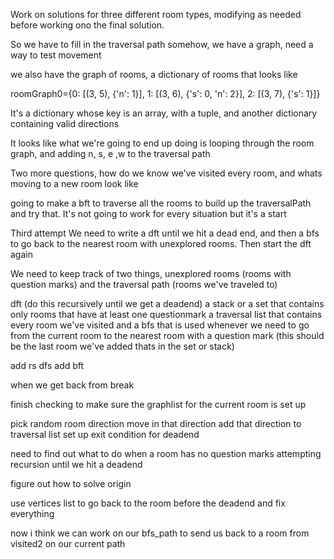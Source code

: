 Work on solutions for three different room types, modifying as needed before
working ono the final solution.

So we have to fill in the traversal path somehow, we have a graph, need a way to
test movement

we also have the graph of rooms, a dictionary of rooms
that looks like

roomGraph0={0: [(3, 5), {'n': 1}], 1: [(3, 6), {'s': 0, 'n': 2}], 2: [(3, 7),
{'s': 1}]}

It's a dictionary whose key is an array, with a tuple, and another dictionary
containing valid directions

It looks like what we're going to end up doing is looping through the room
graph, and adding n, s, e ,w to the traversal path

Two more questions, how do we know we've visited every room, and whats moving to
a new room look like

going to make a bft to traverse all the rooms to build up the traversalPath and
try that. It's not going to work for every situation but it's a start


Third attempt
We need to write a dft until we hit a dead end, and then a bfs to go back to the
nearest room with unexplored rooms. Then start the dft again

We need to keep track of two things, unexplored rooms (rooms with question
marks) and the traversal path (rooms we've traveled to)

dft (do this recursively until we get a deadend)
a stack or a set that contains only rooms that have at least one questionmark
a traversal list that contains every room we've visited
and a bfs that is used whenever we need to go from the current room to the
nearest room with a question mark (this should be the last room we've added
thats in the set or stack)

add rs dfs
add bft

when we get back from break

finish checking to make sure the graphlist for the current room is set up

pick random room direction
move in that direction
add that direction to traversal list
set up exit condition for deadend

need to find out what to do when a room has no question marks
attempting recursion until we hit a deadend

figure out how to solve origin

use vertices list to go back to the room before the deadend and fix everything

now i think we can work on our bfs_path to send us back to a room from visited2
on our current path
